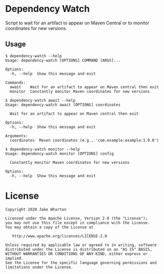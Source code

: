 # Dependency Watch

Script to wait for an artifact to appear on Maven Central or to monitor coordinates for new
versions.


## Usage

```
$ dependency-watch --help
Usage: dependency-watch [OPTIONS] COMMAND [ARGS]...

Options:
  -h, --help  Show this message and exit

Commands:
  await    Wait for an artifact to appear on Maven central then exit
  monitor  Constantly monitor Maven coordinates for new versions
```
```
$ dependency-watch await --help
Usage: dependency-watch await [OPTIONS] coordinates

  Wait for an artifact to appear on Maven central then exit

Options:
  -h, --help  Show this message and exit

Arguments:
  coordinates  Maven coordinates (e.g., 'com.example:example:1.0.0')
```
```
$ dependency-watch monitor --help
Usage: dependency-watch monitor [OPTIONS] config

  Constantly monitor Maven coordinates for new versions

Options:
  -h, --help  Show this message and exit
```


# License

    Copyright 2020 Jake Wharton

    Licensed under the Apache License, Version 2.0 (the "License");
    you may not use this file except in compliance with the License.
    You may obtain a copy of the License at

       http://www.apache.org/licenses/LICENSE-2.0

    Unless required by applicable law or agreed to in writing, software
    distributed under the License is distributed on an "AS IS" BASIS,
    WITHOUT WARRANTIES OR CONDITIONS OF ANY KIND, either express or implied.
    See the License for the specific language governing permissions and
    limitations under the License.
